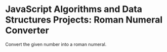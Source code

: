 # JavaScript Algorithms and Data Structures Projects: Roman Numeral Converter
Convert the given number into a roman numeral.